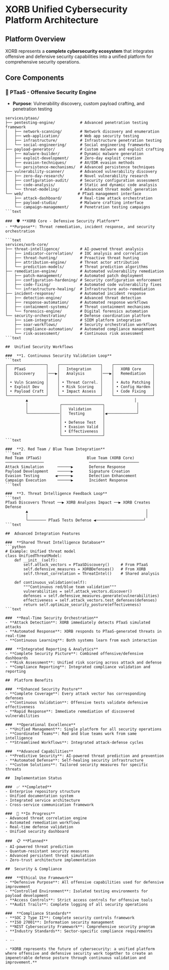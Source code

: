 # XORB Unified Cybersecurity Platform Architecture

##  Platform Overview

XORB represents a **complete cybersecurity ecosystem** that integrates offensive and defensive security capabilities into a unified platform for comprehensive security operations.

##  Core Components

###  🔴 **PTaaS - Offensive Security Engine**
- **Purpose**: Vulnerability discovery, custom payload crafting, and penetration testing

```text
services/ptaas/
├── pentesting-engine/           # Advanced penetration testing framework
│   ├── network-scanning/        # Network discovery and enumeration
│   ├── web-application/         # Web app security testing
│   ├── infrastructure/          # Infrastructure penetration testing
│   └── social-engineering/      # Social engineering frameworks
├── payload-generator/           # Custom malware and exploit crafting
│   ├── malware-builder/         # Dynamic malware generation
│   ├── exploit-development/     # Zero-day exploit creation
│   ├── evasion-techniques/      # AV/EDR evasion methods
│   └── persistence-mechanisms/  # Advanced persistence techniques
├── vulnerability-scanner/       # Advanced vulnerability discovery
│   ├── zero-day-research/       # Novel vulnerability research
│   ├── configuration-audit/     # Security configuration assessment
│   ├── code-analysis/           # Static and dynamic code analysis
│   └── threat-modeling/         # Advanced threat model generation
└── web/                        # PTaaS management interface
    ├── attack-dashboard/        # Real-time attack orchestration
    ├── payload-studio/          # Malware crafting interface
    └── campaign-management/     # Penetration testing campaigns
```text

###  🛡️ **XORB Core - Defensive Security Platform**
- **Purpose**: Threat remediation, incident response, and security orchestration

```text
services/xorb-core/
├── threat-intelligence/         # AI-powered threat analysis
│   ├── indicator-correlation/   # IOC analysis and correlation
│   ├── threat-hunting/          # Proactive threat hunting
│   ├── attribution-engine/      # Threat actor attribution
│   └── prediction-models/       # Threat prediction algorithms
├── remediation-engine/          # Automated vulnerability remediation
│   ├── patch-management/        # Automated patch deployment
│   ├── configuration-hardening/ # Security configuration enforcement
│   ├── code-fixing/             # Automated code vulnerability fixes
│   └── infrastructure-healing/  # Infrastructure auto-remediation
├── incident-response/           # Automated incident response
│   ├── detection-engine/        # Advanced threat detection
│   ├── response-automation/     # Automated response workflows
│   ├── containment-systems/     # Threat containment mechanisms
│   └── forensics-engine/        # Digital forensics automation
└── security-orchestration/      # Defense coordination platform
    ├── siem-integration/        # SIEM platform integration
    ├── soar-workflows/          # Security orchestration workflows
    ├── compliance-automation/   # Automated compliance management
    └── risk-assessment/         # Continuous risk assessment
```text

##  Unified Security Workflows

###  **1. Continuous Security Validation Loop**
```text
┌─────────────────┐    ┌──────────────────┐    ┌─────────────────┐
│   PTaaS         │    │   Integration    │    │   XORB Core     │
│   Discovery     │───▶│   Analysis       │───▶│   Remediation   │
│                 │    │                  │    │                 │
│ • Vuln Scanning │    │ • Threat Correl. │    │ • Auto Patching │
│ • Exploit Dev   │    │ • Risk Scoring   │    │ • Config Harden │
│ • Payload Craft │    │ • Impact Assess  │    │ • Code Fixing   │
└─────────────────┘    └──────────────────┘    └─────────────────┘
         ▲                                               │
         │              ┌──────────────────┐              │
         │              │   Validation     │              │
         └──────────────│   Testing        │◀─────────────┘
                        │                  │
                        │ • Defense Test   │
                        │ • Evasion Valid  │
                        │ • Effectiveness  │
                        └──────────────────┘
```text

###  **2. Red Team / Blue Team Integration**
```text
Red Team (PTaaS)                    Blue Team (XORB Core)
─────────────────                    ──────────────────────
Attack Simulation      ──────▶       Defense Response
Payload Development    ──────▶       Signature Creation
Evasion Testing       ◀──────▶       Detection Enhancement
Campaign Execution     ──────▶       Incident Response
```text

###  **3. Threat Intelligence Feedback Loop**
```text
PTaaS Discovers Threat ──▶ XORB Analyzes Impact ──▶ XORB Creates Defense
         ▲                                                    │
         │                                                    │
         └──────── PTaaS Tests Defense ◀─────────────────────┘
```text

##  Advanced Integration Features

###  **Shared Threat Intelligence Database**
```python
# Example: Unified threat model
class UnifiedThreatModel:
    def __init__(self):
        self.attack_vectors = PTaaSDiscovery()     # From PTaaS
        self.defensive_measures = XORBDefenses()   # From XORB
        self.threat_correlation = ThreatIntel()    # Shared analysis

    def continuous_validation(self):
        """Continuous red/blue team validation"""
        vulnerabilities = self.attack_vectors.discover()
        defenses = self.defensive_measures.generate(vulnerabilities)
        effectiveness = self.attack_vectors.test_defenses(defenses)
        return self.optimize_security_posture(effectiveness)
```text

###  **Real-Time Security Orchestration**
- **Attack Detection**: XORB immediately detects PTaaS simulated attacks
- **Automated Response**: XORB responds to PTaaS-generated threats in real-time
- **Continuous Learning**: Both systems learn from each interaction

###  **Integrated Reporting & Analytics**
- **Complete Security Picture**: Combined offensive/defensive dashboards
- **Risk Assessment**: Unified risk scoring across attack and defense
- **Compliance Reporting**: Integrated compliance validation and reporting

##  Platform Benefits

###  **Enhanced Security Posture**
- **Complete Coverage**: Every attack vector has corresponding defenses
- **Continuous Validation**: Offensive tests validate defensive effectiveness
- **Rapid Response**: Immediate remediation of discovered vulnerabilities

###  **Operational Excellence**
- **Unified Management**: Single platform for all security operations
- **Coordinated Teams**: Red and blue teams work from same intelligence
- **Streamlined Workflows**: Integrated attack-defense cycles

###  **Advanced Capabilities**
- **Predictive Security**: AI-powered threat prediction and prevention
- **Automated Defense**: Self-healing security infrastructure
- **Custom Solutions**: Tailored security measures for specific threats

##  Implementation Status

###  ✅ **Completed**
- Enterprise repository structure
- Unified documentation system
- Integrated service architecture
- Cross-service communication framework

###  🔄 **In Progress**
- Advanced threat correlation engine
- Automated remediation workflows
- Real-time defense validation
- Unified security dashboard

###  📋 **Planned**
- AI-powered threat prediction
- Quantum-resistant security measures
- Advanced persistent threat simulation
- Zero-trust architecture implementation

##  Security & Compliance

###  **Ethical Use Framework**
- **Defensive Purpose**: All offensive capabilities used for defensive improvement
- **Controlled Environment**: Isolated testing environments for payload development
- **Access Controls**: Strict access controls for offensive tools
- **Audit Trails**: Complete logging of all security operations

###  **Compliance Standards**
- **SOC 2 Type II**: Complete security controls framework
- **ISO 27001**: Information security management
- **NIST Cybersecurity Framework**: Comprehensive security program
- **Industry Standards**: Sector-specific compliance requirements

- --

- *XORB represents the future of cybersecurity: a unified platform where offensive and defensive security work together to create an impenetrable defense posture through continuous validation and improvement.**
